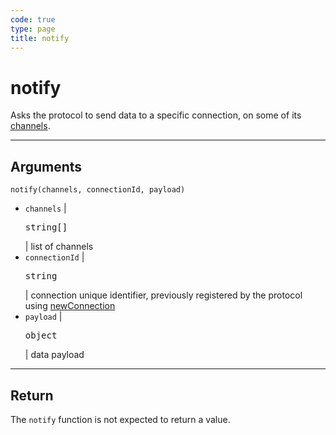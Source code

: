 ```yaml
---
code: true
type: page
title: notify
---
```


# notify

Asks the protocol to send data to a specific connection, on some of its [channels](/core/2/guides/write-protocols/1-start-writing-protocols#channels).

---

## Arguments

`notify(channels, connectionId, payload)`

- `channels` | <pre>string[]</pre> | list of channels
- `connectionId` | <pre>string</pre> | connection unique identifier, previously registered by the protocol using [newConnection](/core/2/guides/write-protocols/3-entrypoint/newconnection)
- `payload` | <pre>object</pre> | data payload

---

## Return

The `notify` function is not expected to return a value.
